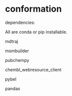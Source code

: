 # conformation

dependencies:

All are conda or pip installable.

mdtraj

msmbuilder

pubchempy

chembl_webresource_client

pybel

pandas


